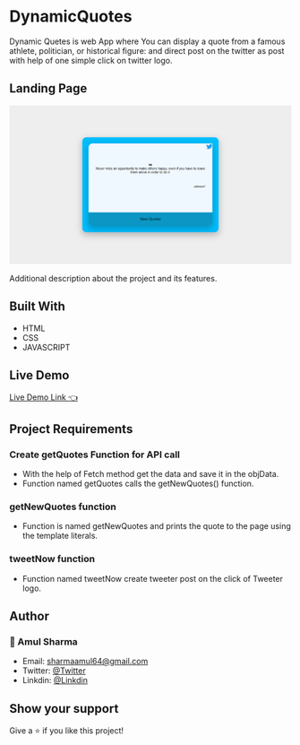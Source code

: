 # DynamicQuotes 
Dynamic Quetes is web App where You can display a quote from a famous athlete, politician, or historical figure: and direct post on the twitter as post with help of one simple click on twitter logo.
 
 ## Landing Page
![Home Page](images/dynamicQuotes.png "Welcome on the site")

Additional description about the project and its features.
## Built With
 - HTML
 - CSS
 - JAVASCRIPT
 
 ## Live Demo
[Live Demo Link 👈](https://amulsharma64.github.io/DynamicQuotes)

## Project Requirements
### Create getQuotes Function for API call
- With the help of Fetch method get the data and save it in the objData.
- Function named getQuotes calls the getNewQuotes() function.

 ### getNewQuotes function
- Function is named getNewQuotes and prints the quote to the page using the template literals.

### tweetNow function
- Function named tweetNow create tweeter post on the click of Tweeter logo.

## Author
 ### 👤 Amul Sharma
 - Email: sharmaamul64@gmail.com
 - Twitter: [@Twitter](https://twitter.com/Amul_Sharma64)
 - Linkdin: [@Linkdin](https://www.linkedin.com/in/amul-sharma2000)
 
## Show your support
Give a ⭐️ if you like this project!
